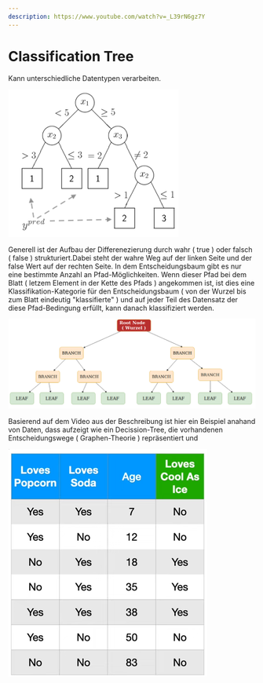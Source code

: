```yaml
---
description: https://www.youtube.com/watch?v=_L39rN6gz7Y
---
```


# Classification Tree

Kann unterschiedliche Datentypen verarbeiten.

![](<../../../../../../.gitbook/assets/grafik (5).png>)

Generell ist der Aufbau der Differenezierung durch wahr ( true ) oder falsch ( false ) strukturiert.Dabei steht der wahre Weg auf der linken Seite und der false Wert auf der rechten Seite. In dem Entscheidungsbaum gibt es nur eine bestimmte Anzahl an Pfad-Möglichkeiten. Wenn dieser Pfad bei dem Blatt ( letzem Element in der Kette des Pfads ) angekommen ist, ist dies eine Klassifikation-Kategorie für den Entscheidungsbaum ( von der Wurzel bis zum Blatt eindeutig "klassifierte" ) und auf jeder Teil des Datensatz der diese Pfad-Bedingung erfüllt, kann danach klassifiziert werden.

![](<../../../../../../.gitbook/assets/grafik (12).png>)

Basierend auf dem Video aus der Beschreibung ist hier ein Beispiel anahand von Daten, dass aufzeigt wie ein Decission-Tree, die vorhandenen Entscheidungswege ( Graphen-Theorie ) repräsentiert und&#x20;



![](<../../../../../../.gitbook/assets/grafik (10).png>)
